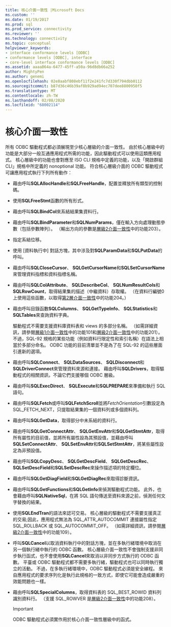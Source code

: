 ```yaml
---
title: 核心介面一致性 |Microsoft Docs
ms.custom: ''
ms.date: 01/19/2017
ms.prod: sql
ms.prod_service: connectivity
ms.reviewer: ''
ms.technology: connectivity
ms.topic: conceptual
helpviewer_keywords:
- interface conformance levels [ODBC]
- conformance levels [ODBC], interface
- core-level interface conformance levels [ODBC]
ms.assetid: aaaa864a-6477-45ff-a50a-96d8db66a252
author: MightyPen
ms.author: genemi
ms.openlocfilehash: 02e8aabf808ebf11f2e241fc7d330f794dbb0112
ms.sourcegitcommit: b87d36c46b39af8b929ad94ec707dee8800950f5
ms.translationtype: MT
ms.contentlocale: zh-TW
ms.lasthandoff: 02/08/2020
ms.locfileid: "68002114"
---
```

# <a name="core-interface-conformance"></a>核心介面一致性
所有 ODBC 驅動程式都必須展現至少核心層級的介面一致性。 由於核心層級中的功能是大部分一般互通應用程式所需的功能，因此驅動程式可以使用這類應用程式。 核心層級中的功能也會對應至 ISO CLI 規格中定義的功能，以及「開啟群組 CLI」規格中所定義的 nonoptional 功能。 符合核心層級介面的 ODBC 驅動程式可讓應用程式執行下列所有動作：  
  
-   藉由呼叫**SQLAllocHandle**和**SQLFreeHandle**，配置並釋放所有類型的控制碼。  
  
-   使用**SQLFreeStmt**函數的所有形式。  
  
-   藉由呼叫**SQLBindCol**來系結結果集資料行。  
  
-   藉由呼叫**SQLBindParameter**和**SQLNumParams**，僅在輸入方向處理動態參數（包括參數陣列）。 （輸出方向的參數是[層級2介面一致性](../../../odbc/reference/develop-app/level-2-interface-conformance.md)中的功能203）。  
  
-   指定系結位移。  
  
-   使用 [資料執行中] 對話方塊，其中涉及對**SQLParamData**和**SQLPutData**的呼叫。  
  
-   藉由呼叫**SQLCloseCursor**、 **SQLGetCursorName**和**SQLSetCursorName**來管理資料指標和資料指標名稱。  
  
-   藉由呼叫**SQLColAttribute**、 **SQLDescribeCol**、 **SQLNumResultCols**和**SQLRowCount**，取得結果集的描述（中繼資料）存取權。 （在資料行編號0上使用這些函數，以取得[第2層介面一致性](../../../odbc/reference/develop-app/level-2-interface-conformance.md)中的功能204。）  
  
-   藉由呼叫目錄函數**SQLColumns**、 **SQLGetTypeInfo**、 **SQLStatistics**和**SQLTables**來查詢資料字典。  
  
     驅動程式不需要支援資料庫資料表和 views 的多部分名稱。 （如需詳細資訊，請參閱[層級1介面一致性](../../../odbc/reference/develop-app/level-1-interface-conformance.md)中的功能101和[層級2介面一致性](../../../odbc/reference/develop-app/level-2-interface-conformance.md)中的功能201）。不過，SQL-92 規格的某些功能（例如資料行限定性和索引名稱）在語法上相當於多部分命名。 ODBC 功能的目前清單並不是為了在 SQL-92 的這些層面引進新的選項。  
  
-   藉由呼叫**SQLConnect**、 **SQLDataSources**、 **SQLDisconnect**和**SQLDriverConnect**來管理資料來源和連接。 藉由呼叫**SQLDrivers**，取得驅動程式的相關資訊，不論它們支援哪個 ODBC 層級。  
  
-   藉由呼叫**SQLExecDirect**、 **SQLExecute**和**SQLPREPARE**來準備和執行 SQL 語句。  
  
-   藉由呼叫**SQLFetch**或呼叫**SQLFetchScroll**並將*FetchOrientation*引數設定為 SQL_FETCH_NEXT，只提取結果集的一個資料列或多個資料列。  
  
-   藉由呼叫**SQLGetData**，取得部分中未系結的資料行。  
  
-   藉由呼叫**SQLGetConnectAttr**、 **SQLGetEnvAttr**和**SQLGetStmtAttr**，取得所有屬性的目前值，並將所有屬性設為其預設值，並藉由呼叫**SQLSetConnectAttr**、 **SQLSetEnvAttr**和**SQLSetStmtAttr**，將某些屬性設定為非預設值。  
  
-   藉由呼叫**SQLCopyDesc**、 **SQLGetDescField**、 **SQLGetDescRec**、 **SQLSetDescField**和**SQLSetDescRec**來操作描述項的特定欄位。  
  
-   藉由呼叫**SQLGetDiagField**和**SQLGetDiagRec**來取得診斷資訊。  
  
-   藉由呼叫**SQLGetFunctions**和**SQLGetInfo**來偵測驅動程式功能。 此外，也會藉由呼叫**SQLNativeSql**，在將 SQL 語句傳送至資料來源之前，偵測任何文字替換的結果。  
  
-   使用**SQLEndTran**的語法來認可交易。 核心層級的驅動程式不需要支援真正的交易;因此，應用程式無法為 SQL_ATTR_AUTOCOMMIT 連接屬性指定 SQL_ROLLBACK 或 SQL_AUTOCOMMIT_OFF。 （如需詳細資訊，請參閱[層級2介面一致性](../../../odbc/reference/develop-app/level-2-interface-conformance.md)中的功能109）。  
  
-   呼叫**SQLCancel**以取消資料執行中的對話方塊，並在多執行緒環境中取消在另一個執行緒中執行的 ODBC 函數。 核心層級介面一致性不會強制支援非同步執行函式，也不會使用**SQLCancel**來取消以非同步方式執行的 ODBC 函數。 平臺或 ODBC 驅動程式都不需要多執行緒，驅動程式也可以同時執行獨立的活動。 不過，在多執行緒環境中，ODBC 驅動程式必須是安全線程。 來自應用程式的要求序列化是執行此規格的一致方式，即使它可能會造成嚴重的效能問題也一樣。  
  
-   藉由呼叫**SQLSpecialColumns**，取得資料表的 SQL_BEST_ROWID 資料列識別資料行。 （支援 SQL_ROWVER 是[層級2介面一致性](../../../odbc/reference/develop-app/level-2-interface-conformance.md)中的功能208）。  
  
    > [!IMPORTANT]  
    >  ODBC 驅動程式必須實作用於核心介面一致性層級中的函式。
